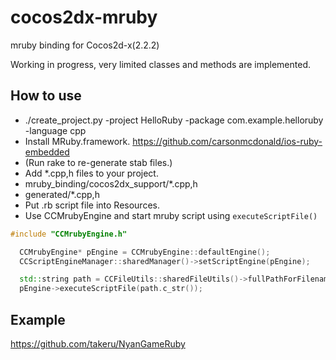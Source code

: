 cocos2dx-mruby
==============

mruby binding for Cocos2d-x(2.2.2)

Working in progress, very limited classes and methods are implemented.

How to use
----------
* ./create_project.py -project HelloRuby -package com.example.helloruby -language cpp
* Install MRuby.framework. https://github.com/carsonmcdonald/ios-ruby-embedded
* (Run rake to re-generate stab files.)
* Add *.cpp,h files to your project.
 * mruby_binding/cocos2dx_support/*.cpp,h
 * generated/*.cpp,h
* Put .rb script file into Resources.
* Use CCMrubyEngine and start mruby script using `executeScriptFile()`

```c++
#include "CCMrubyEngine.h"

  CCMrubyEngine* pEngine = CCMrubyEngine::defaultEngine();
  CCScriptEngineManager::sharedManager()->setScriptEngine(pEngine);

  std::string path = CCFileUtils::sharedFileUtils()->fullPathForFilename("hello.rb");
  pEngine->executeScriptFile(path.c_str());
```

Example
-------

https://github.com/takeru/NyanGameRuby
